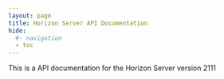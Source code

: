 ```yaml
---
layout: page
title: Horizon Server API Documentation
hide:
  #- navigation
  - toc
---
```


This is a API documentation for the Horizon Server version 2111

<swagger-ui src="rest-api-swagger-docs.json"/>

